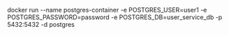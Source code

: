 docker run --name postgres-container -e POSTGRES_USER=user1 -e POSTGRES_PASSWORD=password -e POSTGRES_DB=user_service_db -p 5432:5432 -d postgres
